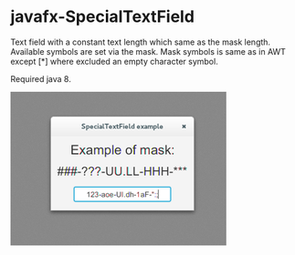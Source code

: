 # javafx-SpecialTextField

Text field with a constant text length which same as the mask length. Available symbols are set via the mask.
Mask symbols is same as in AWT except [*] where excluded an empty character symbol.

Required java 8.

![Screenshot](/screenshot.png "Screenshot")